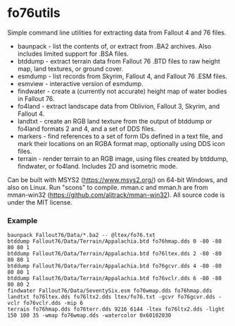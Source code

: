 # fo76utils

Simple command line utilities for extracting data from Fallout 4 and 76 files.

* baunpack - list the contents of, or extract from .BA2 archives. Also includes limited support for .BSA files.
* btddump - extract terrain data from Fallout 76 .BTD files to raw height map, land textures, or ground cover.
* esmdump - list records from Skyrim, Fallout 4, and Fallout 76 .ESM files.
* esmview - interactive version of esmdump.
* findwater - create a (currently not accurate) height map of water bodies in Fallout 76.
* fo4land - extract landscape data from Oblivion, Fallout 3, Skyrim, and Fallout 4.
* landtxt - create an RGB land texture from the output of btddump or fo4land formats 2 and 4, and a set of DDS files.
* markers - find references to a set of form IDs defined in a text file, and mark their locations on an RGBA format map, optionally using DDS icon files.
* terrain - render terrain to an RGB image, using files created by btddump, findwater, or fo4land. Includes 2D and isometric mode.

Can be built with MSYS2 (https://www.msys2.org/) on 64-bit Windows, and also on Linux. Run "scons" to compile. mman.c and mman.h are from mman-win32 (https://github.com/alitrack/mman-win32). All source code is under the MIT license.

### Example

    baunpack Fallout76/Data/*.ba2 -- @ltex/fo76.txt
    btddump Fallout76/Data/Terrain/Appalachia.btd fo76hmap.dds 0 -80 -80 80 80 1
    btddump Fallout76/Data/Terrain/Appalachia.btd fo76ltex.dds 2 -80 -80 80 80 1
    btddump Fallout76/Data/Terrain/Appalachia.btd fo76gcvr.dds 4 -80 -80 80 80 1
    btddump Fallout76/Data/Terrain/Appalachia.btd fo76vclr.dds 6 -80 -80 80 80 2
    findwater Fallout76/Data/SeventySix.esm fo76wmap.dds fo76hmap.dds
    landtxt fo76ltex.dds fo76ltx2.dds ltex/fo76.txt -gcvr fo76gcvr.dds -vclr fo76vclr.dds -mip 6
    terrain fo76hmap.dds fo76terr.dds 9216 6144 -ltex fo76ltx2.dds -light 150 100 35 -wmap fo76wmap.dds -watercolor 0x60102030

